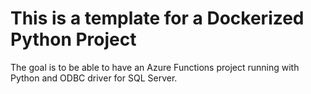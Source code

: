 # This is a template for a Dockerized Python Project

The goal is to be able to have an Azure Functions project
running with Python and ODBC driver for SQL Server.
